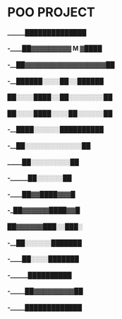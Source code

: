 # POO PROJECT


#### ______██████████████
#### -____██▓▓▓▓▓▓▓▓▓ M ▓████
#### -__██▓▓▓▓▓▓▓▓▓▓▓▓▓▓▓▓▓▓██
#### -__██████░░░░██░░██████
#### ██░░░░████░░██░░░░░░░░██
#### ██░░░░████░░░░██░░░░░░██
#### -__████░░░░░░██████████
#### -__██░░░░░░░░░░░░░██
#### _____██░░░░░░░░░██
#### -______██░░░░░░██
#### -____██▓▓████▓▓▓█
#### -_██▓▓▓▓▓▓████▓▓█
#### ██▓▓▓▓▓▓███░░███░
#### -__██░░░░░░███████
#### -____██░░░░███████
#### -______██████████
#### -_____██▓▓▓▓▓▓▓▓▓██
#### -_____█████████████

